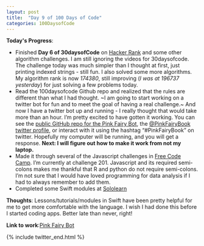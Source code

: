 ```yaml
---
layout: post
title:  "Day 9 of 100 Days of Code"
categories: 100DaysofCode
---
```


**Today's Progress**:
+ Finished **Day 6 of 30daysofCode** on [Hacker Rank](http://www.hackerrank.com) and some other algorithm challenges. I am still ignoring the videos for 30daysofcode. The challenge today was much simpler than I thought at first, just printing indexed strings - still fun. I also solved some more algorithms. My algorithm rank is now *174380*, still improving (*I was at 196737 yesterday*) for just solving a few problems today. 
+ Read the 100daysofcode Github repo and realized that the rules are different than what I had thought. ~I am going to start working on a twitter bot for fun and to meet the goal of having a real challenge.~ And now I have a twitter bot up and running - I really thought that would take more than an hour. I’m pretty excited to have gotten it working. You can see the [public GitHub repo for the Pink Fairy Bot](https://github.com/monkeywithacupcake/pinkfairy-twitterbot), the [@PinkFairyBook twitter profile](https://twitter.com/PinkFairyBook), or interact with it using the hashtag “#PinkFairyBook” on twitter. Hopefully my computer will be running, and you will get a response. **Next: I will figure out how to make it work from not my laptop.**
+ Made it through several of the Javascript challenges in [Free Code Camp]( https://www.freecodecamp.org). I’m currently at challenge 201.  Javascript and its required semi-colons makes me thankful that R and python do not require semi-colons. I’m not sure that I would have loved programming for data analysis if I had to always remember to add them. 
+ Completed some Swift modules at [Sololearn](https://www.sololearn.com) 

**Thoughts**: Lessons/tutorials/modules in Swift have been pretty helpful for me to get more comfortable with the language.  I wish I had done this before I started coding apps. Better late than never, right!

**Link to work**:[Pink Fairy Bot](https://github.com/monkeywithacupcake/pinkfairy-twitterbot)

{% include twitter_end.html %}